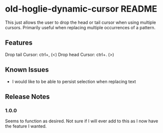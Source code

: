 # old-hoglie-dynamic-cursor README
This just allows the user to drop the head or tail cursor when using multiple cursors. Primarily useful when replacing multiple occurrences of a pattern. 

## Features
Drop tail Cursor: ctrl+, (<)
Drop head Cursor: ctrl+. (>)

## Known Issues
- I would like to be able to persist selection when replacing text

## Release Notes

### 1.0.0 
Seems to function as desired. Not sure if I will ever add to this as I now have the feature I wanted.

